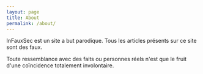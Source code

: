 ```yaml
---
layout: page
title: About
permalink: /about/
---
```


InFauxSec est un site a but parodique. Tous les articles présents sur ce site sont des faux.

Toute ressemblance avec des faits ou personnes réels n'est que le fruit d'une coïncidence totalement
involontaire.
